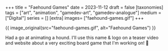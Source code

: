 +++
title = "Faehound Games"
date = 2023-11-12
draft =  false
[taxonomies]
tags = ["art", "animation", "gamedev-art", "gamedev-analogue"]
medium = ["Digital"]
series = []
[extra]
images= ["faehound-games.gif"]
+++

{{ image_original(src="faehound-games.gif", alt="Faehound Games") }}

Had a go at animating a hound. I'll use this name & logo on a teaser video and website about a very exciting board game that I'm working on! 🎲
